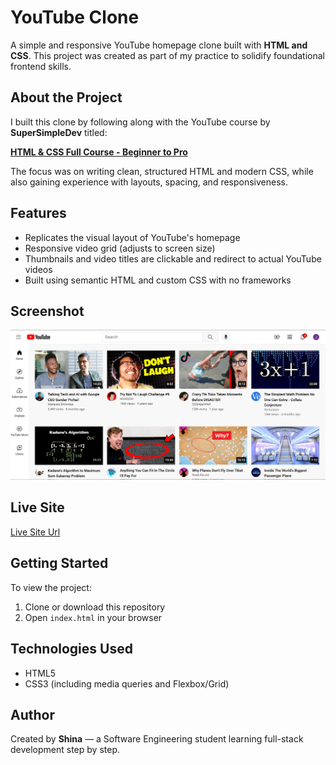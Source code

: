 # YouTube Clone

A simple and responsive YouTube homepage clone built with **HTML and CSS**. This project was created as part of my practice to solidify foundational frontend skills.

## About the Project

I built this clone by following along with the YouTube course by **SuperSimpleDev** titled:

**[HTML & CSS Full Course - Beginner to Pro](https://www.youtube.com/watch?v=G3e-cpL7ofc&t=20014s)**

The focus was on writing clean, structured HTML and modern CSS, while also gaining experience with layouts, spacing, and responsiveness.

## Features

- Replicates the visual layout of YouTube's homepage
- Responsive video grid (adjusts to screen size)
- Thumbnails and video titles are clickable and redirect to actual YouTube videos
- Built using semantic HTML and custom CSS with no frameworks

## Screenshot

![YouTube Clone Screenshot](./screenshot.png)

## Live Site
[Live Site Url](https://you-tube-clone-eight-kappa.vercel.app/)

## Getting Started

To view the project:

1. Clone or download this repository
2. Open `index.html` in your browser

## Technologies Used

- HTML5
- CSS3 (including media queries and Flexbox/Grid)

## Author

Created by **Shina** — a Software Engineering student learning full-stack development step by step.

